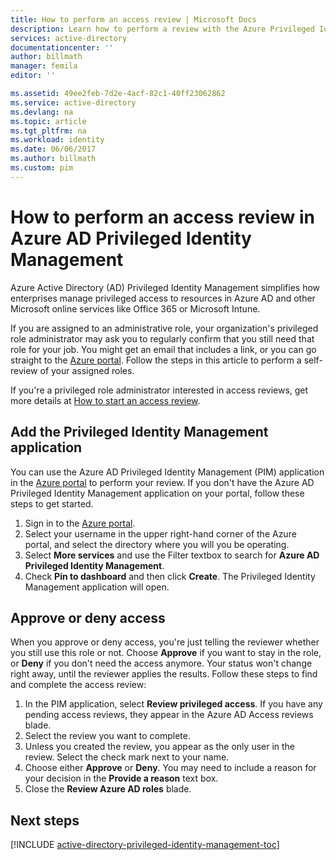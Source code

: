 ```yaml
---
title: How to perform an access review | Microsoft Docs
description: Learn how to perform a review with the Azure Privileged Identity Management application.
services: active-directory
documentationcenter: ''
author: billmath
manager: femila
editor: ''

ms.assetid: 49ee2feb-7d2e-4acf-82c1-40ff23062862
ms.service: active-directory
ms.devlang: na
ms.topic: article
ms.tgt_pltfrm: na
ms.workload: identity
ms.date: 06/06/2017
ms.author: billmath
ms.custom: pim
---
```

# How to perform an access review in Azure AD Privileged Identity Management
Azure Active Directory (AD) Privileged Identity Management simplifies how enterprises manage privileged access to resources in Azure AD and other Microsoft online services like Office 365 or Microsoft Intune.  

If you are assigned to an administrative role, your organization's privileged role administrator may ask you to regularly confirm that you still need that role for your job. You might get an email that includes a link, or you can go straight to the [Azure portal](https://portal.azure.com). Follow the steps in this article to perform a self-review of your assigned roles.

If you're a privileged role administrator interested in access reviews, get more details at [How to start an access review](active-directory-privileged-identity-management-how-to-start-security-review.md).

## Add the Privileged Identity Management application
You can use the Azure AD Privileged Identity Management (PIM) application in the [Azure portal](https://portal.azure.com/) to perform your review.  If you don't have the Azure AD Privileged Identity Management application on your portal, follow these steps to get started.

1. Sign in to the [Azure portal](https://portal.azure.com/).
2. Select your username in the upper right-hand corner of the Azure portal, and select the directory where you will you be operating.
3. Select **More services** and use the Filter textbox to search for **Azure AD Privileged Identity Management**.
4. Check **Pin to dashboard** and then click **Create**. The Privileged Identity Management application will open.

## Approve or deny access
When you approve or deny access, you're just telling the reviewer whether you still use this role or not. Choose **Approve** if you want to stay in the role, or **Deny** if you don't need the access anymore. Your status won't change right away, until the reviewer applies the results.
Follow these steps to find and complete the access review:

1. In the PIM application, select **Review privileged access**. If you have any pending access reviews, they appear in the Azure AD Access reviews blade.
2. Select the review you want to complete.
3. Unless you created the review, you appear as the only user in the review. Select the check mark next to your name.
4. Choose either **Approve** or **Deny**. You may need to include a reason for your decision in the **Provide a reason** text box.  
5. Close the **Review Azure AD roles** blade.

<!--Every topic should have next steps and links to the next logical set of content to keep the customer engaged-->
## Next steps
[!INCLUDE [active-directory-privileged-identity-management-toc](../../includes/active-directory-privileged-identity-management-toc.md)]

<!--Image references-->

[1]: ./media/active-directory-privileged-identity-management-configure/PIM_EnablePim.png
